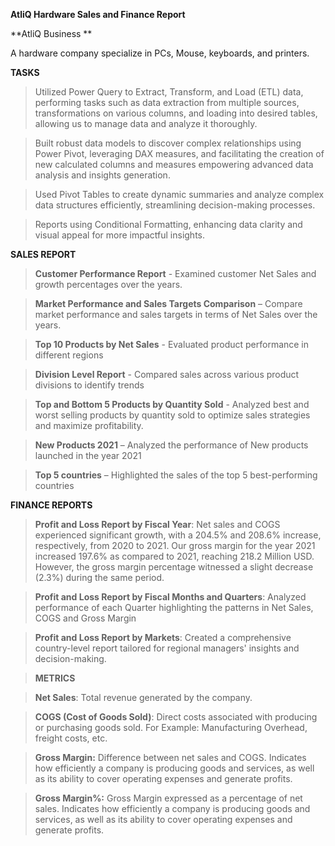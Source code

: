 **AtliQ Hardware Sales and Finance Report**

**AtliQ Business **

A hardware company specialize in  PCs, Mouse, keyboards, and printers.

**TASKS**

>  Utilized Power Query to Extract, Transform, and Load (ETL) data, performing tasks such as data extraction from multiple sources, transformations on various columns, and loading into desired tables, allowing us to manage data and analyze it thoroughly.

>  Built robust data models to discover complex relationships using Power Pivot, leveraging DAX measures, and facilitating the creation of new calculated columns and measures empowering advanced data analysis and insights generation.

>  Used Pivot Tables to create dynamic summaries and analyze complex data structures efficiently, streamlining decision-making processes.

>  Reports using Conditional Formatting, enhancing data clarity and visual appeal for more impactful insights.


**SALES REPORT**

> **Customer Performance Report** - Examined customer Net Sales and growth percentages over the years.

> **Market Performance and Sales Targets Comparison** – Compare market performance and sales targets in terms of Net Sales over the years.

> **Top 10 Products by Net Sales** - Evaluated product performance in different regions

> **Division Level Report** - Compared sales across various product divisions to identify trends

> **Top and Bottom 5 Products by Quantity Sold** - Analyzed best and worst selling products by quantity sold to optimize sales strategies and maximize profitability.

> **New Products 2021** – Analyzed the performance of New products launched in the year 2021

> **Top 5 countries** – Highlighted the sales of the top 5 best-performing countries

**FINANCE REPORTS**

> **Profit and Loss Report by Fiscal Year**: 
Net sales and COGS experienced significant growth, with a 204.5% and 208.6% increase, respectively, from 2020 to 2021.
Our gross margin for the year 2021 increased 197.6% as compared to 2021, reaching 218.2 Million USD.
However, the gross margin percentage witnessed a slight decrease (2.3%) during the same period.

> **Profit and Loss Report by Fiscal Months and Quarters**: 
Analyzed performance of each Quarter highlighting the patterns in Net Sales, COGS and Gross Margin

> **Profit and Loss Report by Markets**: 
Created a comprehensive country-level report tailored for regional managers' insights and decision-making.

> **METRICS**

> **Net Sales**: Total revenue generated by the company.

> **COGS (Cost of Goods Sold)**: Direct costs associated with producing or purchasing goods sold. For Example: Manufacturing Overhead, freight costs, etc.

> **Gross Margin:** Difference between net sales and COGS. Indicates how efficiently a company is producing goods and services, as well as its ability to cover operating expenses and generate profits.

> **Gross Margin%:** Gross Margin expressed as a percentage of net sales. Indicates how efficiently a company is producing goods and services, as well as its ability to cover operating expenses and generate profits.


